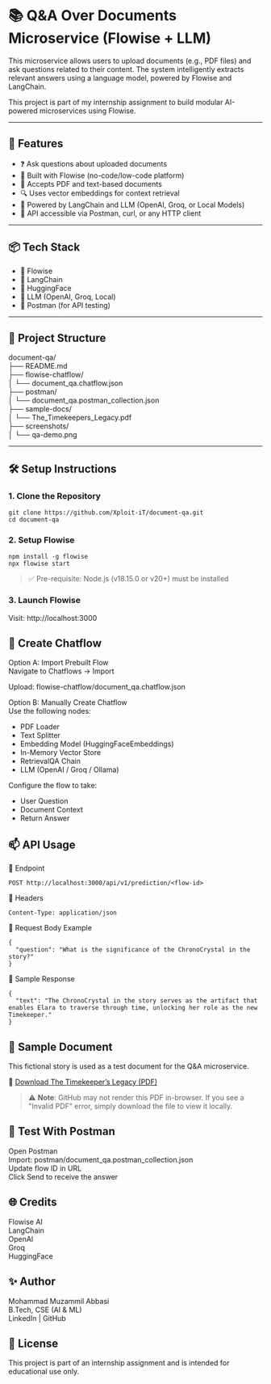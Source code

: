 # 📚 Q&A Over Documents Microservice (Flowise + LLM)

This microservice allows users to upload documents (e.g., PDF files) and ask questions related to their content. The system intelligently extracts relevant answers using a language model, powered by Flowise and LangChain.

This project is part of my internship assignment to build modular AI-powered microservices using Flowise.

---

## 🚀 Features

- ❓ Ask questions about uploaded documents
- 🤖 Built with Flowise (no-code/low-code platform)
- 📄 Accepts PDF and text-based documents
- 🔍 Uses vector embeddings for context retrieval
- 🔗 Powered by LangChain and LLM (OpenAI, Groq, or Local Models)
- 🧪 API accessible via Postman, curl, or any HTTP client

---

## 📦 Tech Stack

- 🧩 Flowise
- 🔗 LangChain
- 🤗 HuggingFace
- 🤖 LLM (OpenAI, Groq, Local)
- 🧪 Postman (for API testing)

---

## 📂 Project Structure

document-qa/  
├── README.md  
├── flowise-chatflow/  
│ └── document_qa.chatflow.json  
├── postman/  
│ └── document_qa.postman_collection.json  
├── sample-docs/  
│ └── The_Timekeepers_Legacy.pdf  
├── screenshots/  
│ └── qa-demo.png  


---

## 🛠️ Setup Instructions

### 1. Clone the Repository

```
git clone https://github.com/Xploit-iT/document-qa.git
cd document-qa
```
### 2. Setup Flowise
```
npm install -g flowise
npx flowise start
```
> ✅ Pre-requisite: Node.js (v18.15.0 or v20+) must be installed

### 3. Launch Flowise
Visit: http://localhost:3000

## 🧠 Create Chatflow
Option A: Import Prebuilt Flow  
Navigate to Chatflows → Import

Upload: flowise-chatflow/document_qa.chatflow.json

Option B: Manually Create Chatflow  
Use the following nodes:

 - PDF Loader
 - Text Splitter
 - Embedding Model (HuggingFaceEmbeddings)
 - In-Memory Vector Store
 - RetrievalQA Chain
- LLM (OpenAI / Groq / Ollama)

Configure the flow to take:

 - User Question
 - Document Context
 - Return Answer

## 📫 API Usage
🔹 Endpoint
```
POST http://localhost:3000/api/v1/prediction/<flow-id>
```
🔹 Headers
```
Content-Type: application/json
```
🔹 Request Body Example
```
{
  "question": "What is the significance of the ChronoCrystal in the story?"
}
```
🔹 Sample Response
```
{
  "text": "The ChronoCrystal in the story serves as the artifact that enables Elara to traverse through time, unlocking her role as the new Timekeeper."
}
```
## 📄 Sample Document

This fictional story is used as a test document for the Q&A microservice.

🔗 [Download The Timekeeper’s Legacy (PDF)](The_Timekeepers_Legacy.pdf)

> ⚠️ **Note**: GitHub may not render this PDF in-browser. If you see a "Invalid PDF" error, simply download the file to view it locally.
## 🧪 Test With Postman
Open Postman  
Import: postman/document_qa.postman_collection.json  
Update flow ID in URL  
Click Send to receive the answer  

## 🌐 Credits

Flowise AI  
LangChain  
OpenAI  
Groq  
HuggingFace  

## ✨ Author
Mohammad Muzammil Abbasi    
B.Tech, CSE (AI & ML)    
LinkedIn | GitHub

## 📄 License
This project is part of an internship assignment and is intended for educational use only.

